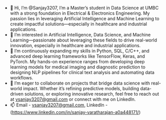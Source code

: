 - 👋 Hi, I’m @Sanjay3207, I’m a Master’s student in Data Science at UMBC with a strong foundation in 
  Electrical & Electronics Engineering. My passion lies in leveraging Artificial Intelligence and Machine 
  Learning to create impactful solutions—especially in healthcare and industrial applications.
- 👀 I’m interested in Artificial Intelligence, Data Science, and Machine Learning—passionate about leveraging 
  these fields to drive real-world innovation, especially in healthcare and industrial applications.
- 🌱 I’m continuously expanding my skills in Python, SQL, C/C++, and advanced deep learning frameworks like 
  TensorFlow, Keras, and PyTorch. My hands-on experience ranges from developing deep learning models for 
  medical imaging and diagnostic prediction to designing NLP pipelines for clinical text analysis and 
  automating data workflows.
- 💞️  I’m eager to collaborate on projects that bridge data science with real-world impact. Whether it’s 
  refining predictive models, building data-driven solutions, or exploring innovative research, feel free to 
  reach out at vsanjay3207@gmail.com or connect with me on LinkedIn.
- 📫 Email - vsanjay3207@gmail.com, LinkedIn - (https://www.linkedin.com/in/sanjay-varatharajan-a0a448171/)

<!---
Sanjay3207/Sanjay3207 is a ✨ special ✨ repository because its `README.md` (this file) appears on your GitHub profile.
You can click the Preview link to take a look at your changes.
--->
